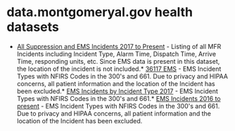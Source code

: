 # data.montgomeryal.gov health datasets
* [All Suppression and EMS Incidents 2017 to Present](https://data.montgomeryal.gov/d/k3kk-nhfk) - Listing of all MFR Incidents including Incident Type, Alarm Time, Dispatch Time, Arrive Time, responding units, etc.  Since EMS data is present in this dataset, the location of the incident is not included.* [36117 EMS](https://data.montgomeryal.gov/d/5dg9-69vn) - EMS Incident Types with NFIRS Codes in the 300's and 661.  Due to privacy and HIPAA concerns, all patient information and the location of the Incident has been excluded.* [EMS Incidents by Incident Type 2017](https://data.montgomeryal.gov/d/39tx-4g4t) - EMS Incident Types with NFIRS Codes in the 300's and 661.* [EMS Incidents 2016 to present](https://data.montgomeryal.gov/d/fkrd-hh7z) - EMS Incident Types with NFIRS Codes in the 300's and 661.  Due to privacy and HIPAA concerns, all patient information and the location of the Incident has been excluded.